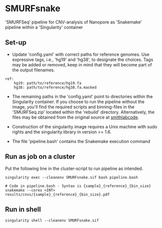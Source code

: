 # SMURFsnake

'SMURFSeq' pipeline for CNV-analysis of Nanopore as 'Snakemake' pipeline within a 'Singularity' container


## Set-up

* Update 'config.yaml' with correct paths for reference genomes. Use expressive tags, i.e., 'hg19' and 'hg38', to designate the choices. Tags may be added or removed, keep in mind that they will become part of the output filenames.

```
ref: 
    hg19: path/to/reference/hg19.fa
    hg38: path/to/reference/hg38.fa.masked
```

* The remaining paths in the 'config.yaml' point to directories within the Singularity container. If you choose to run the pipeline without the image, you'll find the required scripts and binning-files in the 'SMURFSeq.zip' located within the 'rebuild' directory. Alternatively, the files may be obtained from the original source at [smithlabcode](https://github.com/smithlabcode/smurfseq_scripts.git).

* Construction of the singularity image requires a Unix machine with sudo rights and the singularity library in version >= 1.6.

* The file 'pipeline.bash' contains the Snakemake execution command


## Run as job on a cluster

Put the following line in the cluster-script to run pipeline as intended.
```
singularity exec --cleanenv SMURFsnake.sif bash pipeline.bash

# Code in pipeline.bash - Syntax is {sample}_{reference}_{bin_size}
snakemake --cores <INT> results/cnvs/{sample}_{reference}_{bin_size}.pdf
```

## Run in shell

```
singularity shell --cleanenv SMURFsnake.sif
```


